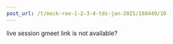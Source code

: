 ```yaml
---
post_url: /t/mock-roe-1-2-3-4-tds-jan-2025/168449/10
---
```

live session gmeet link is not available?